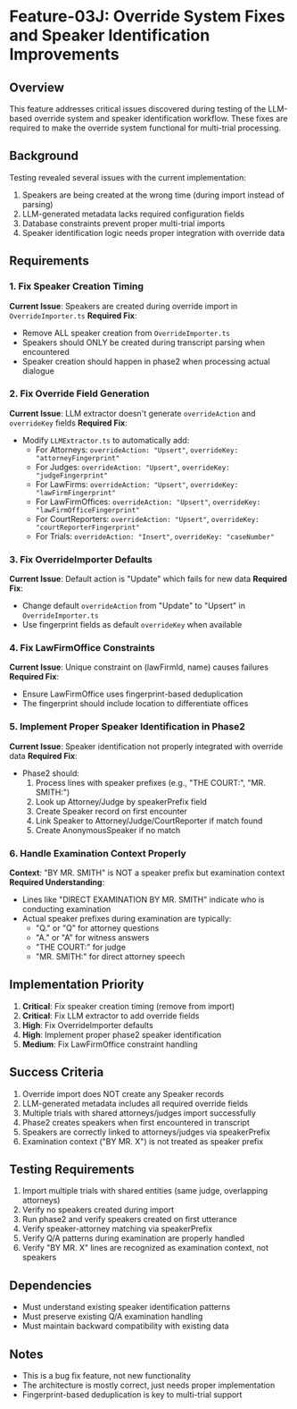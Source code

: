 # Feature-03J: Override System Fixes and Speaker Identification Improvements

## Overview
This feature addresses critical issues discovered during testing of the LLM-based override system and speaker identification workflow. These fixes are required to make the override system functional for multi-trial processing.

## Background
Testing revealed several issues with the current implementation:
1. Speakers are being created at the wrong time (during import instead of parsing)
2. LLM-generated metadata lacks required configuration fields
3. Database constraints prevent proper multi-trial imports
4. Speaker identification logic needs proper integration with override data

## Requirements

### 1. Fix Speaker Creation Timing
**Current Issue**: Speakers are created during override import in `OverrideImporter.ts`
**Required Fix**: 
- Remove ALL speaker creation from `OverrideImporter.ts`
- Speakers should ONLY be created during transcript parsing when encountered
- Speaker creation should happen in phase2 when processing actual dialogue

### 2. Fix Override Field Generation
**Current Issue**: LLM extractor doesn't generate `overrideAction` and `overrideKey` fields
**Required Fix**:
- Modify `LLMExtractor.ts` to automatically add:
  - For Attorneys: `overrideAction: "Upsert"`, `overrideKey: "attorneyFingerprint"`
  - For Judges: `overrideAction: "Upsert"`, `overrideKey: "judgeFingerprint"`
  - For LawFirms: `overrideAction: "Upsert"`, `overrideKey: "lawFirmFingerprint"`
  - For LawFirmOffices: `overrideAction: "Upsert"`, `overrideKey: "lawFirmOfficeFingerprint"`
  - For CourtReporters: `overrideAction: "Upsert"`, `overrideKey: "courtReporterFingerprint"`
  - For Trials: `overrideAction: "Insert"`, `overrideKey: "caseNumber"`

### 3. Fix OverrideImporter Defaults
**Current Issue**: Default action is "Update" which fails for new data
**Required Fix**:
- Change default `overrideAction` from "Update" to "Upsert" in `OverrideImporter.ts`
- Use fingerprint fields as default `overrideKey` when available

### 4. Fix LawFirmOffice Constraints
**Current Issue**: Unique constraint on (lawFirmId, name) causes failures
**Required Fix**:
- Ensure LawFirmOffice uses fingerprint-based deduplication
- The fingerprint should include location to differentiate offices

### 5. Implement Proper Speaker Identification in Phase2
**Current Issue**: Speaker identification not properly integrated with override data
**Required Fix**:
- Phase2 should:
  1. Process lines with speaker prefixes (e.g., "THE COURT:", "MR. SMITH:")
  2. Look up Attorney/Judge by speakerPrefix field
  3. Create Speaker record on first encounter
  4. Link Speaker to Attorney/Judge/CourtReporter if match found
  5. Create AnonymousSpeaker if no match

### 6. Handle Examination Context Properly
**Context**: "BY MR. SMITH" is NOT a speaker prefix but examination context
**Required Understanding**:
- Lines like "DIRECT EXAMINATION BY MR. SMITH" indicate who is conducting examination
- Actual speaker prefixes during examination are typically:
  - "Q." or "Q" for attorney questions
  - "A." or "A" for witness answers
  - "THE COURT:" for judge
  - "MR. SMITH:" for direct attorney speech

## Implementation Priority
1. **Critical**: Fix speaker creation timing (remove from import)
2. **Critical**: Fix LLM extractor to add override fields
3. **High**: Fix OverrideImporter defaults
4. **High**: Implement proper phase2 speaker identification
5. **Medium**: Fix LawFirmOffice constraint handling

## Success Criteria
1. Override import does NOT create any Speaker records
2. LLM-generated metadata includes all required override fields
3. Multiple trials with shared attorneys/judges import successfully
4. Phase2 creates speakers when first encountered in transcript
5. Speakers are correctly linked to attorneys/judges via speakerPrefix
6. Examination context ("BY MR. X") is not treated as speaker prefix

## Testing Requirements
1. Import multiple trials with shared entities (same judge, overlapping attorneys)
2. Verify no speakers created during import
3. Run phase2 and verify speakers created on first utterance
4. Verify speaker-attorney matching via speakerPrefix
5. Verify Q/A patterns during examination are properly handled
6. Verify "BY MR. X" lines are recognized as examination context, not speakers

## Dependencies
- Must understand existing speaker identification patterns
- Must preserve existing Q/A examination handling
- Must maintain backward compatibility with existing data

## Notes
- This is a bug fix feature, not new functionality
- The architecture is mostly correct, just needs proper implementation
- Fingerprint-based deduplication is key to multi-trial support